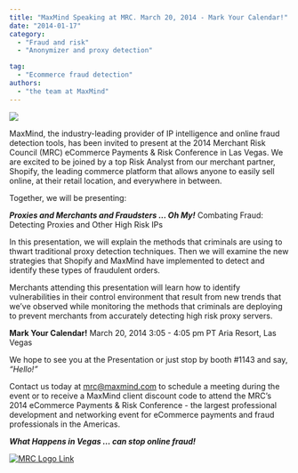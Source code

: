 ```yaml
---
title: "MaxMind Speaking at MRC. March 20, 2014 - Mark Your Calendar!"
date: "2014-01-17"
category:
  - "Fraud and risk"
  - "Anonymizer and proxy detection"

tag:
  - "Ecommerce fraud detection"
authors:
  - "the team at MaxMind"
---
```


![](/images/2014/01/MaxMind-shopify-logo-300x105.png)

MaxMind, the industry-leading provider of IP intelligence and online fraud
detection tools, has been invited to present at the 2014 Merchant Risk Council
(MRC) eCommerce Payments & Risk Conference in Las Vegas. We are excited to be
joined by a top Risk Analyst from our merchant partner, Shopify, the leading
commerce platform that allows anyone to easily sell online, at their retail
location, and everywhere in between.

Together, we will be presenting:

**_Proxies and Merchants and Fraudsters ... Oh My!_** Combating Fraud: Detecting
Proxies and Other High Risk IPs

In this presentation, we will explain the methods that criminals are using to
thwart traditional proxy detection techniques. Then we will examine the new
strategies that Shopify and MaxMind have implemented to detect and identify
these types of fraudulent orders.

Merchants attending this presentation will learn how to identify vulnerabilities
in their control environment that result from new trends that we’ve observed
while monitoring the methods that criminals are deploying to prevent merchants
from accurately detecting high risk proxy servers.

<!--lint disable no-emphasis-as-heading-->

**Mark Your Calendar!** March 20, 2014 3:05 - 4:05 pm PT Aria Resort, Las Vegas

We hope to see you at the Presentation or just stop by booth #1143 and say,
_“Hello!”_

Contact us today at <mrc@maxmind.com> to schedule a meeting during the event or
to receive a MaxMind client discount code to attend the MRC’s 2014 eCommerce
Payments & Risk Conference - the largest professional development and networking
event for eCommerce payments and fraud professionals in the Americas.

**_What Happens in Vegas … can stop online fraud!_**

[![MRC Logo Link](/images/2014/01/Full-MRC-Logo_blue-300x88.png)](https://www.merchantriskcouncil.org/Pages/home.aspx)
